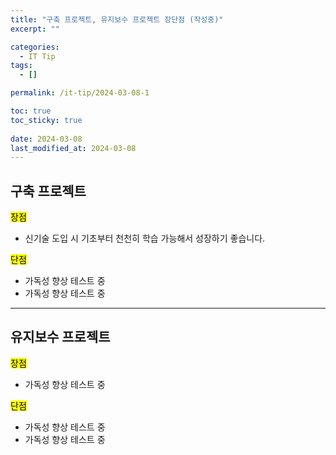 ```yaml
---
title: "구축 프로젝트, 유지보수 프로젝트 장단점 (작성중)"
excerpt: ""

categories:
  - IT Tip
tags:
  - []

permalink: /it-tip/2024-03-08-1

toc: true
toc_sticky: true
 
date: 2024-03-08
last_modified_at: 2024-03-08
---
```


## 구축 프로젝트

<mark>장점</mark>
* 신기술 도입 시 기초부터 천천히 학습 가능해서 성장하기 좋습니다.

<mark>단점</mark>
* 가독성 향상 테스트 중
* 가독성 향상 테스트 중

---

## 유지보수 프로젝트

<mark>장점</mark>
* 가독성 향상 테스트 중

<mark>단점</mark>
* 가독성 향상 테스트 중
* 가독성 향상 테스트 중